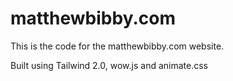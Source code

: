 # matthewbibby.com

This is the code for the matthewbibby.com website.

Built using Tailwind 2.0, wow.js and animate.css
